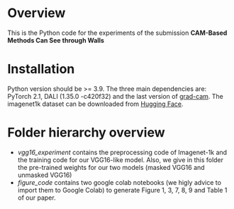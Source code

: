 # Overview

This is the Python code for the experiments of the submission **CAM-Based Methods Can See through Walls**

# Installation

Python version should be >= 3.9.
The three main dependencies are: PyTorch 2.1, DALI (1.35.0 -c420f32) and the last version of [grad-cam](https://github.com/jacobgil/pytorch-grad-cam).
The imagenet1k dataset can be downloaded from [Hugging Face](https://huggingface.co/datasets/imagenet-1k).

# Folder hierarchy overview

- *vgg16_experiment* contains the preprocessing code of Imagenet-1k and the training code for our VGG16-like model. Also, we give in this folder the pre-trained weights for our two models (masked VGG16 and unmasked VGG16)
- *figure_code* contains two google colab notebooks (we higly advice to import them to Google Colab) to generate Figure 1, 3, 7, 8, 9 and Table 1 of our paper.




